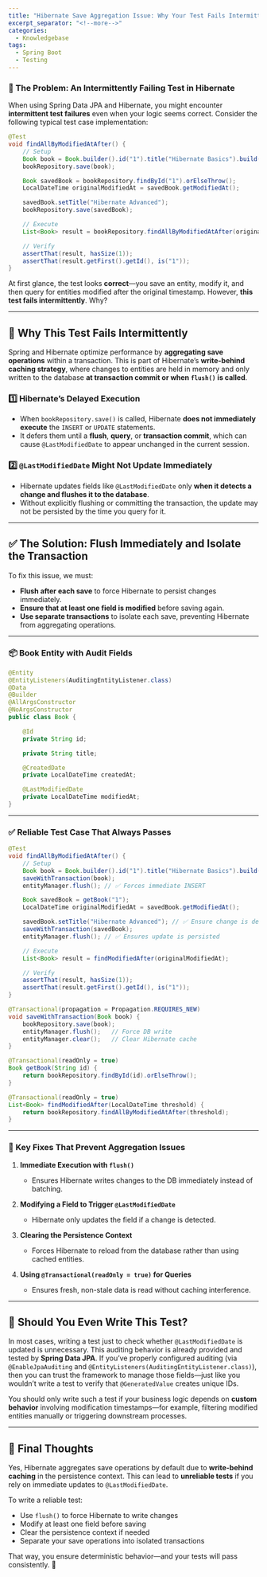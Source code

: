 ```yaml
---
title: "Hibernate Save Aggregation Issue: Why Your Test Fails Intermittently and How to Fix It"
excerpt_separator: "<!--more-->"
categories:
  - Knowledgebase
tags:
  - Spring Boot
  - Testing
---
```


### 🚨 The Problem: An Intermittently Failing Test in Hibernate

When using Spring Data JPA and Hibernate, you might encounter **intermittent test failures** even when your logic seems correct. Consider the following typical test case implementation:

```java
@Test
void findAllByModifiedAtAfter() {
    // Setup
    Book book = Book.builder().id("1").title("Hibernate Basics").build();
    bookRepository.save(book);

    Book savedBook = bookRepository.findById("1").orElseThrow();
    LocalDateTime originalModifiedAt = savedBook.getModifiedAt();

    savedBook.setTitle("Hibernate Advanced");
    bookRepository.save(savedBook);

    // Execute
    List<Book> result = bookRepository.findAllByModifiedAtAfter(originalModifiedAt);

    // Verify
    assertThat(result, hasSize(1));
    assertThat(result.getFirst().getId(), is("1"));
}
```

At first glance, the test looks **correct**—you save an entity, modify it, and then query for entities modified after the original timestamp. However, **this test fails intermittently**. Why?

---

## 🔎 Why This Test Fails Intermittently

Spring and Hibernate optimize performance by **aggregating save operations** within a transaction. This is part of Hibernate’s **write-behind caching strategy**, where changes to entities are held in memory and only written to the database **at transaction commit or when `flush()` is called**.

### 1️⃣ Hibernate’s Delayed Execution

- When `bookRepository.save()` is called, Hibernate **does not immediately execute** the `INSERT` or `UPDATE` statements.
- It defers them until a **flush**, **query**, or **transaction commit**, which can cause `@LastModifiedDate` to appear unchanged in the current session.

### 2️⃣ `@LastModifiedDate` Might Not Update Immediately

- Hibernate updates fields like `@LastModifiedDate` only **when it detects a change and flushes it to the database**.
- Without explicitly flushing or committing the transaction, the update may not be persisted by the time you query for it.

---

## ✅ The Solution: Flush Immediately and Isolate the Transaction

To fix this issue, we must:

- **Flush after each save** to force Hibernate to persist changes immediately.
- **Ensure that at least one field is modified** before saving again.
- **Use separate transactions** to isolate each save, preventing Hibernate from aggregating operations.

---

### 📦 Book Entity with Audit Fields

```java
@Entity
@EntityListeners(AuditingEntityListener.class)
@Data
@Builder
@AllArgsConstructor
@NoArgsConstructor
public class Book {

    @Id
    private String id;

    private String title;

    @CreatedDate
    private LocalDateTime createdAt;

    @LastModifiedDate
    private LocalDateTime modifiedAt;
}
```

---

### ✅ Reliable Test Case That Always Passes

```java
@Test
void findAllByModifiedAtAfter() {
    // Setup
    Book book = Book.builder().id("1").title("Hibernate Basics").build();
    saveWithTransaction(book);
    entityManager.flush(); // ✅ Forces immediate INSERT

    Book savedBook = getBook("1");
    LocalDateTime originalModifiedAt = savedBook.getModifiedAt();

    savedBook.setTitle("Hibernate Advanced"); // ✅ Ensure change is detected
    saveWithTransaction(savedBook);
    entityManager.flush(); // ✅ Ensures update is persisted

    // Execute
    List<Book> result = findModifiedAfter(originalModifiedAt);

    // Verify
    assertThat(result, hasSize(1));
    assertThat(result.getFirst().getId(), is("1"));
}

@Transactional(propagation = Propagation.REQUIRES_NEW)
void saveWithTransaction(Book book) {
    bookRepository.save(book);
    entityManager.flush();   // Force DB write
    entityManager.clear();   // Clear Hibernate cache
}

@Transactional(readOnly = true)
Book getBook(String id) {
    return bookRepository.findById(id).orElseThrow();
}

@Transactional(readOnly = true)
List<Book> findModifiedAfter(LocalDateTime threshold) {
    return bookRepository.findAllByModifiedAtAfter(threshold);
}
```

---

### 🔹 Key Fixes That Prevent Aggregation Issues

1. **Immediate Execution with `flush()`**
   - Ensures Hibernate writes changes to the DB immediately instead of batching.

2. **Modifying a Field to Trigger `@LastModifiedDate`**
   - Hibernate only updates the field if a change is detected.

3. **Clearing the Persistence Context**
   - Forces Hibernate to reload from the database rather than using cached entities.

4. **Using `@Transactional(readOnly = true)` for Queries**
   - Ensures fresh, non-stale data is read without caching interference.

---

## 🧠 Should You Even Write This Test?

In most cases, writing a test just to check whether `@LastModifiedDate` is updated is unnecessary. This auditing behavior is already provided and tested by **Spring Data JPA**. If you’ve properly configured auditing (via `@EnableJpaAuditing` and `@EntityListeners(AuditingEntityListener.class)`), then you can trust the framework to manage those fields—just like you wouldn’t write a test to verify that `@GeneratedValue` creates unique IDs.

You should only write such a test if your business logic depends on **custom behavior** involving modification timestamps—for example, filtering modified entities manually or triggering downstream processes.

---

## 🚀 Final Thoughts

Yes, Hibernate aggregates save operations by default due to **write-behind caching** in the persistence context. This can lead to **unreliable tests** if you rely on immediate updates to `@LastModifiedDate`.

To write a reliable test:
- Use `flush()` to force Hibernate to write changes
- Modify at least one field before saving
- Clear the persistence context if needed
- Separate your save operations into isolated transactions

That way, you ensure deterministic behavior—and your tests will pass consistently. 🚀